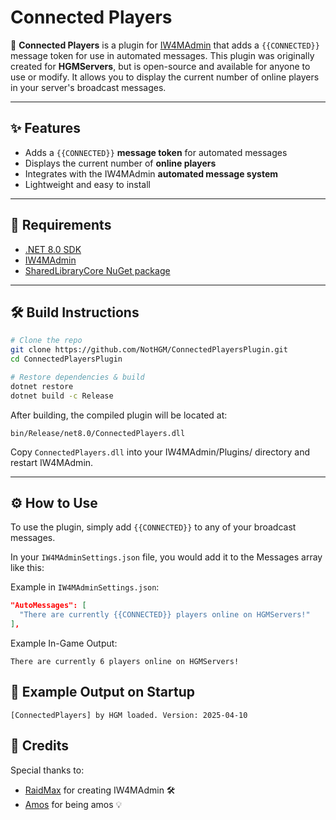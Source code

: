 # Connected Players

🔌 **Connected Players** is a plugin for [IW4MAdmin](https://github.com/RaidMax/IW4M-Admin) that adds a `{{CONNECTED}}` message token for use in automated messages. This plugin was originally created for **HGMServers**, but is open-source and available for anyone to use or modify. It allows you to display the current number of online players in your server's broadcast messages.

---

## ✨ Features

- Adds a `{{CONNECTED}}` **message token** for automated messages
- Displays the current number of **online players**
- Integrates with the IW4MAdmin **automated message system**
- Lightweight and easy to install

---

## 🧱 Requirements

- [.NET 8.0 SDK](https://dotnet.microsoft.com/en-us/download/dotnet/8.0)
- [IW4MAdmin](https://github.com/RaidMax/IW4M-Admin)
- [SharedLibraryCore NuGet package](https://www.nuget.org/packages/RaidMax.IW4MAdmin.SharedLibraryCore)

---

## 🛠️ Build Instructions

```bash
# Clone the repo
git clone https://github.com/NotHGM/ConnectedPlayersPlugin.git
cd ConnectedPlayersPlugin

# Restore dependencies & build
dotnet restore
dotnet build -c Release
```

After building, the compiled plugin will be located at:

```
bin/Release/net8.0/ConnectedPlayers.dll
```

Copy ``ConnectedPlayers.dll`` into your IW4MAdmin/Plugins/ directory and restart IW4MAdmin.

---

## ⚙️ How to Use

To use the plugin, simply add ``{{CONNECTED}}`` to any of your broadcast messages.

In your ``IW4MAdminSettings.json`` file, you would add it to the Messages array like this:

Example in ``IW4MAdminSettings.json``:

```json
"AutoMessages": [
  "There are currently {{CONNECTED}} players online on HGMServers!"
],
```

Example In-Game Output:
```
There are currently 6 players online on HGMServers!
```

## 🧪 Example Output on Startup

```
[ConnectedPlayers] by HGM loaded. Version: 2025-04-10
```

## 🙌 Credits

Special thanks to:

- [RaidMax](https://github.com/RaidMax) for creating IW4MAdmin 🛠️
- [Amos](https://github.com/ayymoss) for being amos 💡
